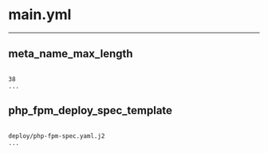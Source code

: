 



# main.yml

---
## meta_name_max_length

```

38
...

```
## php_fpm_deploy_spec_template

```

deploy/php-fpm-spec.yaml.j2
...

```